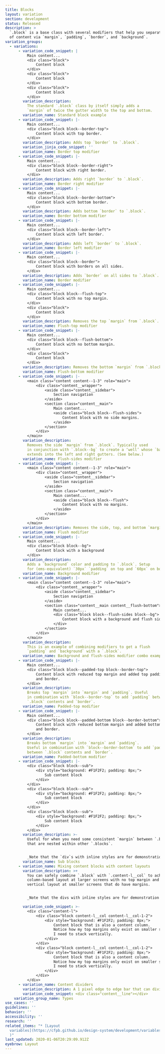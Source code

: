 ```yaml
---
title: Blocks
layout: variation
section: development
status: Released
description: >
  `.block` is a base class with several modifiers that help you separate chunks
  of content via `margin`, `padding`, `border`, and `background`.
variation_groups:
  - variations:
      - variation_code_snippet: |
          Main content...
          <div class="block">
              Content block
          </div>
          <div class="block">
              Content block
          </div>
          <div class="block">
              Content block
          </div>
        variation_description:
          The standard `.block` class by itself simply adds a
          `margin` of twice the gutter width to the top and bottom.
        variation_name: Standard block example
      - variation_code_snippet: |-
          Main content...
          <div class="block block--border-top">
              Content block with top border.
          </div>
        variation_description: Adds top `border` to `.block`.
        variation_jinja_code_snippet: ''
        variation_name: Border top modifier
      - variation_code_snippet: |-
          Main content...
          <div class="block block--border-right">
              Content block with right border.
          </div>
        variation_description: Adds right `border` to `.block`.
        variation_name: Border right modifier
      - variation_code_snippet: |-
          Main content...
          <div class="block block--border-bottom">
              Content block with bottom border.
          </div>
        variation_description: Adds bottom `border` to `.block`.
        variation_name: Border bottom modifier
      - variation_code_snippet: |-
          Main content...
          <div class="block block--border-left">
              Content block with left border.
          </div>
        variation_description: Adds left `border` to `.block`.
        variation_name: Border left modifier
      - variation_code_snippet: |-
          Main content...
          <div class="block block--border">
              Content block with borders on all sides.
          </div>
        variation_description: Adds `border` on all sides to `.block`.
        variation_name: Border modifier
      - variation_code_snippet: |-
          Main content...
          <div class="block block--flush-top">
              Content block with no top margin.
          </div>
          <div class="block">
              Content block
          </div>
        variation_description: Removes the top `margin` from `.block`.
        variation_name: Flush-top modifier
      - variation_code_snippet: |-
          Main content...
          <div class="block block--flush-bottom">
              Content block with no bottom margin.
          </div>
          <div class="block">
              Content block
          </div>
        variation_description: Removes the bottom `margin` from `.block`.
        variation_name: Flush-bottom modifier
      - variation_code_snippet: |-
          <main class="content content--1-3" role="main">
              <div class="content__wrapper">
                  <aside class="content__sidebar">
                      Section navigation
                  </aside>
                  <section class="content__main">
                      Main content...
                      <aside class="block block--flush-sides">
                          Content block with no side margins.
                      </aside>
                  </section>
              </div>
          </main>
        variation_description:
          Removes the side `margin` from `.block`. Typically used
          in conjunction with `.block--bg` to create a ‘well’ whose `background`
          extends into the left and right gutters. (See below.)
        variation_name: Flush-sides modifier
      - variation_code_snippet: |-
          <main class="content content--1-3" role="main">
              <div class="content__wrapper">
                  <aside class="content__sidebar">
                      Section navigation
                  </aside>
                  <section class="content__main">
                      Main content...
                      <aside class="block block--flush">
                          Content block with no margins.
                      </aside>
                  </section>
              </div>
          </main>
        variation_description: Removes the side, top, and bottom `margin` from `.block`.
        variation_name: Flush modifier
      - variation_code_snippet: |-
          Main content...
          <div class="block block--bg">
              Content block with a background
          </div>
        variation_description:
          Adds a `background` color and padding to `.block`. Setup
          for (ems-equivalent) `30px` `padding` on top and `60px` on bottom.
        variation_name: Background modifier
      - variation_code_snippet: |-
          <main class="content content--1-3" role="main">
              <div class="content__wrapper">
                  <aside class="content__sidebar">
                      Section navigation
                  </aside>
                  <section class="content__main content__flush-bottom">
                      Main content...
                      <div class="block block--flush-sides block--bg">
                          Content block with a background and flush sides
                      </div>
                  </section>
              </div>
          </main>
        variation_description:
          This is an example of combining modifiers to get a flush
          `padding` and `background` with a `.block`.
        variation_name: Background and flush-sides modifier combo example
      - variation_code_snippet: |-
          Main content...
          <div class="block block--padded-top block--border-top">
              Content block with reduced top margin and added top padding
              and border.
          </div>
        variation_description:
          Breaks top `margin` into `margin` and `padding`. Useful
          in combination with `block--border-top` to add `padding` between
          `.block` contents and `border`.
        variation_name: Padded-top modifier
      - variation_code_snippet: |-
          Main content...
          <div class="block block--padded-bottom block--border-bottom">
              Content block with reduced bottom margin and added bottom padding
              and border.
          </div>
        variation_description:
          Breaks bottom `margin` into `margin` and `padding`.
          Useful in combination with `block--border-bottom` to add `padding`
          between `.block` contents and `border`.
        variation_name: Padded-bottom modifier
      - variation_code_snippet: |-
          <div class="block block--sub">
              <div style="background: #F1F2F2; padding: 8px;">
                  Sub content block
              </div>
          </div>
          <div class="block block--sub">
              <div style="background: #F1F2F2; padding: 8px;">
                  Sub content block
              </div>
          </div>
          <div class="block block--sub">
              <div style="background: #F1F2F2; padding: 8px;">
                  Sub content block
              </div>
          </div>
        variation_description: >-
          Useful for when you need some consistent `margin` between `.blocks`
          that are nested within other `.blocks`.


          _Note that the `div`s with inline styles are for demonstration purposes only and should not be used in production._
        variation_name: Sub blocks
      - variation_name: Mixing content blocks with content layouts
        variation_description: >+
          You can safely combine `.block` with `.content-l__col` to achieve a
          column-based layout at larger screens with no top margin and a
          vertical layout at smaller screens that do have margins.


          _Note that the divs with inline styles are for demonstration purposes only and should not be used in production._

        variation_code_snippet: >-
          <div class="content-l">
              <div class="block content-l__col content-l__col-1-2">
                  <div style="background: #F1F2F2; padding: 8px;">
                      Content block that is also a content column.
                      Notice how my top margins only exist on smaller screens when
                      I need to stack vertically.
                  </div>
              </div>
              <div class="block content-l__col content-l__col-1-2">
                  <div style="background: #F1F2F2; padding: 8px;">
                      Content block that is also a content column.
                      Notice how my top margins only exist on smaller screens when
                      I need to stack vertically.
                  </div>
              </div>
          </div>
      - variation_name: Content dividers
        variation_description: A 1 pixel edge to edge bar that can divide content.
        variation_code_snippet: <div class="content__line"></div>
    variation_group_name: Types
use_cases: ''
guidelines: ''
behavior: ''
accessibility: ''
research: ''
related_items: "* [Layout
  variables](https://cfpb.github.io/design-system/development/variables#color-4\
  )"
last_updated: 2020-01-06T20:29:09.912Z
eyebrow: Layout
---
```

